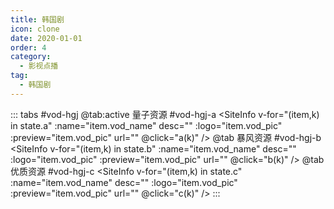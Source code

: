 ```yaml
---
title: 韩国剧
icon: clone
date: 2020-01-01
order: 4
category:
  - 影视点播
tag:
  - 韩国剧
---
```


<ArtPlayer :src="state.src" :config="hlsConfig(state.p)" />

::: tabs #vod-hgj
@tab:active 量子资源 #vod-hgj-a
<SiteInfo v-for="(item,k) in state.a" :name="item.vod_name" desc="" :logo="item.vod_pic"
:preview="item.vod_pic" url="" @click="a(k)" />
@tab 暴风资源 #vod-hgj-b
<SiteInfo v-for="(item,k) in state.b" :name="item.vod_name" desc="" :logo="item.vod_pic"
:preview="item.vod_pic" url="" @click="b(k)" />
@tab 优质资源 #vod-hgj-c
<SiteInfo v-for="(item,k) in state.c" :name="item.vod_name" desc="" :logo="item.vod_pic"
:preview="item.vod_pic" url="" @click="c(k)" />
:::

<script setup>
  import { vod } from '@db'
  import { hlsConfig } from '@cps/artConst'
  import { useStorage } from '@vueuse/core'
  import { onMounted } from "vue";
  const state = useStorage(
    "vod-hgj",
    {
      src:"",
      a: [],
      b: [],
      c: [],
      p: []
    }
  )

  onMounted(async () => {
    state.value.a = (await vod.find({ "name": "lzzy-15" })).data
    state.value.b = (await vod.find({ "name": "bfzy-34" })).data
    state.value.c = (await vod.find({ "name": "yzzy-14" })).data
    a(0)
  });
  const a = (key) => {
    const { a } = state.value
    state.value.p = a[key].play_list
    state.value.src = a[key].play_list[0].url
  }
  const b = (key) => {
    const { b } = state.value
    state.value.p = b[key].play_list
    state.value.src = b[key].play_list[0].url
  }
  const c = (key) => {
    const { c } = state.value
    state.value.p = c[key].play_list
    state.value.src = c[key].play_list[0].url
  }
</script>
